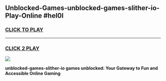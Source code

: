 
## Unblocked-Games-unblocked-games-slither-io-Play-Online #hel0l
<h3>
<a href="https://news.freeplayer.one?title=unblocked-games-slither-io&ref=3">CLICK TO PLAY</a></h3>
<hr>

<h3>
<a href="https://news.freeplayer.one?title=unblocked-games-slither-io&ref=3">CLICK 2 PLAY</a>
  
</h3>

<a href="https://news.freeplayer.one?title=unblocked-games-slither-io&ref=3"><img src="https://clearcache.store/games.png"></a>


**unblocked-games-slither-io games unblocked: Your Gateway to Fun and Accessible Online Gaming**
